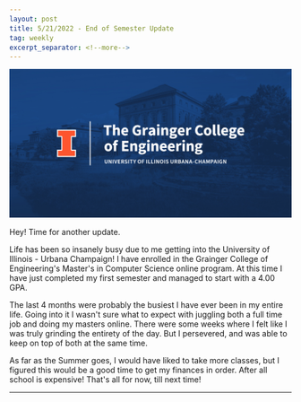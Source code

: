 ```yaml
---
layout: post
title: 5/21/2022 - End of Semester Update
tag: weekly
excerpt_separator: <!--more-->
---
```


![uiuc](/imgs/grainger.jpg)

Hey! Time for another update. 

Life has been so insanely busy due to me getting into the University of Illinois - Urbana Champaign! I have enrolled in the Grainger College of Engineering's Master's in Computer Science online program. At this time I have just completed my first semester and managed to start with a 4.00 GPA. 

The last 4 months were probably the busiest I have ever been in my entire life. Going into it I wasn't sure what to expect with juggling both a full time job and doing my masters online. There were some weeks where I felt like I was truly grinding the entirety of the day. But I persevered, and was able to keep on top of both at the same time. 

As far as the Summer goes, I would have liked to take more classes, but I figured this would be a good time to get my finances in order. After all school is expensive! That's all for now, till next time!

---

<!--more-->
